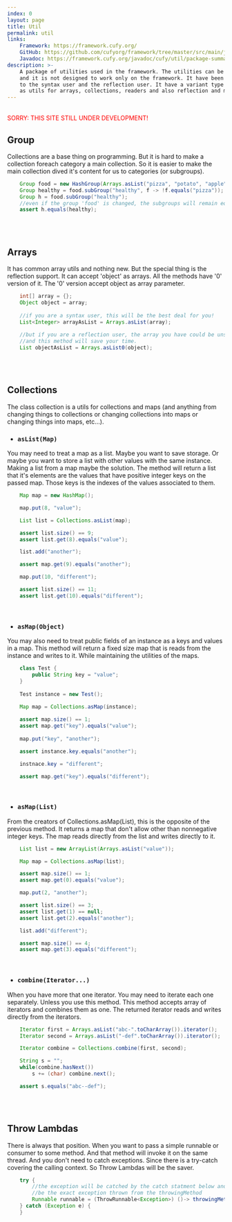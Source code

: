 ```yaml
---
index: 0
layout: page
title: Util
permalink: util
links:
    Framework: https://framework.cufy.org/
    GitHub: https://github.com/cufyorg/framework/tree/master/src/main/java/cufy/util
    Javadoc: https://framework.cufy.org/javadoc/cufy/util/package-summary.html
description: >-
    A package of utilities used in the framework. The utilities can be used anywhere
    and it is not designed to work only on the framework. It have been designed help
    to the syntax user and the reflection user. It have a variant type of utils such
    as utils for arrays, collections, readers and also reflection and many more.
---
```


<br><font color="red">SORRY: THIS SITE STILL UNDER DEVELOPMENT!</font>

## Group
Collections are a base thing on programming. But it is hard to make a
collection foreach category a main collection. So it is easier to make the
main collection dived it's content for us to categories (or subgroups).
```java 
    Group food = new HashGroup(Arrays.asList("pizza", "potato", "apple", "orange"));
    Group healthy = food.subGroup("healthy", f -> !f.equals("pizza"));
    Group h = food.subGroup("healthy");
    //even if the group 'food' is changed, the subgroups will remain equal forever
    assert h.equals(healthy);
```
<br>
<br>

## Arrays
It has common array utils and nothing new. But the special thing is the
reflection support. It can accept 'object' as arrays. All the methods have 
'0' version of it. The '0' version accept object as array parameter.
```java 
    int[] array = {};
    Object object = array;
    
    //if you are a syntax user, this will be the best deal for you!
    List<Integer> arrayAsList = Arrays.asList(array);
    
    //but if you are a reflection user, the array you have could be unsigned
    //and this method will save your time. 
    List objectAsList = Arrays.asList0(object);
```
<br>
<br>

## Collections
The class collection is a utils for collections and maps (and anything from
changing things to collections or changing collections into maps or changing 
things into maps, etc...).
<br>

-   ### `asList(Map)`
You may need to treat a map as a list. Maybe you want to save storage. Or
maybe you want to store a list with other values with the same instance. 
Making a list from a map maybe the solution. The method will return a list
that it's elements are the values that have positive integer keys on the
passed map. Those keys is the indexes of the values associated to them.
```java 
    Map map = new HashMap();

    map.put(8, "value");

    List list = Collections.asList(map);

    assert list.size() == 9;
    assert list.get(8).equals("value");

    list.add("another");

    assert map.get(9).equals("another");

    map.put(10, "different");

    assert list.size() == 11;
    assert list.get(10).equals("different");
```
<br>

-   ### `asMap(Object)`
You may also need to treat public fields of an instance as a keys and
values in a map. This method will return a fixed size map that is reads
from the instance and writes to it. While maintaining the utilities of
the maps.
```java 
    class Test {
        public String key = "value";
    }
    
    Test instance = new Test();

    Map map = Collections.asMap(instance);
    
    assert map.size() == 1;
    assert map.get("key").equals("value");
    
    map.put("key", "another");

    assert instance.key.equals("another");

    instnace.key = "different";

    assert map.get("key").equals("different");
```
<br>

-   ### `asMap(List)`
From the creators of Collections.asMap(List), this is the opposite of the
previous method. It returns a map that don't allow other than nonnegative
integer keys. The map reads directly from the list and writes directly to
it.
```java 
    List list = new ArrayList(Arrays.asList("value"));

    Map map = Collections.asMap(list);

    assert map.size() == 1;
    assert map.get(0).equals("value");

    map.put(2, "another");

    assert list.size() == 3;
    assert list.get(1) == null;
    assert list.get(2).equals("another");

    list.add("different");

    assert map.size() == 4;
    assert map.get(3).equals("different");
```
<br>

-   ### `combine(Iterator...)`
When you have more that one iterator. You may need to iterate each one
separately. Unless you use this method. This method accepts array of
iterators and combines them as one. The returned iterator reads and writes
directly from the iterators.
```java 
    Iterator first = Arrays.asList("abc-".toCharArray()).iterator();
    Iterator second = Arrays.asList("-def".toCharArray()).iterator();

    Iterator combine = Collections.combine(first, second);

    String s = "";
    while(combine.hasNext())
        s += (char) combine.next();

    assert s.equals("abc--def");
```
<br>
<br>

## Throw Lambdas
There is always that position. When you want to pass a simple runnable or
consumer to some method. And that method will invoke it on the same thread.
And you don't need to catch exceptions. Since there is a try-catch covering
the calling context. So Throw Lambdas will be the saver.
```java 
    try {
        //the exception will be catched by the catch statment below and will
        //be the exact exception thrown from the throwingMethod
    	Runnable runnable = (ThrowRunnable<Exception>) ()-> throwingMethod();
    } catch (Exception e) {
    }
```
